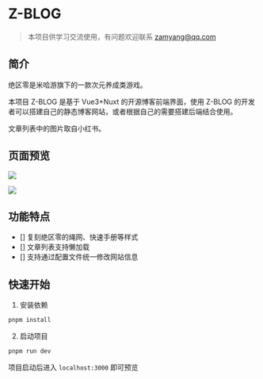 # Z-BLOG

> 本项目供学习交流使用，有问题欢迎联系 zamyang@qq.com

## 简介

绝区零是米哈游旗下的一款次元养成类游戏。

本项目 Z-BLOG 是基于 Vue3+Nuxt 的开源博客前端界面，使用 Z-BLOG 的开发者可以搭建自己的静态博客网站，或者根据自己的需要搭建后端结合使用。

文章列表中的图片取自小红书。

## 页面预览

![](https://raw.githubusercontent.com/Yang-ZhiHang/ZBlog/master/demo/文章.webp)

![](https://raw.githubusercontent.com/Yang-ZhiHang/ZBlog/master/demo/关于.webp)

## 功能特点

- [] 复刻绝区零的绳网、快速手册等样式
- [] 文章列表支持懒加载
- [] 支持通过配置文件统一修改网站信息

## 快速开始

1. 安装依赖

```bash
pnpm install
```

2. 启动项目

```bash
pnpm run dev
```

项目启动后进入 `localhost:3000` 即可预览